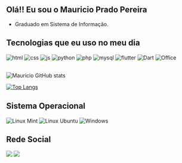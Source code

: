 
## Olá!! Eu sou o Mauricio Prado Pereira

-  Graduado em Sistema de Informação.
## Tecnologias que eu uso no meu dia
<div style="display: inline_block">
  <img align="center" alt="html" src="https://img.shields.io/badge/HTML-239120?style=for-the-badge&logo=html5&logoColor=white" />
  <img align="center" alt="css" src="https://img.shields.io/badge/CSS-239120?&style=for-the-badge&logo=css3&logoColor=white" />
  <img align="center" alt="js" src="https://img.shields.io/badge/JavaScript-F7DF1E?style=for-the-badge&logo=javascript&logoColor=black" />
  <img align="center" alt="python" src="https://img.shields.io/badge/Python-3776AB?style=for-the-badge&logo=python&logoColor=white" />
 <img align="center" alt="php" src="https://img.shields.io/badge/PHP-777BB4?style=for-the-badge&logo=php&logoColor=white" />
  <img align="center" alt="mysql" src="https://img.shields.io/badge/MySQL-005C84?style=for-the-badge&logo=mysql&logoColor=white" />
  <img align="center" alt="flutter"  src="https://img.shields.io/badge/Flutter-02569B?style=for-the-badge&logo=flutter&logoColor=white" />
  <img align="center" alt="Dart"  src="https://img.shields.io/badge/Dart-0175C2?style=for-the-badge&logo=dart&logoColor=white" />
  <img align="center" alt="Office"  src="https://img.shields.io/badge/Microsoft_Office-D83B01?style=for-the-badge&logo=microsoft-office&logoColor=white" />
         
</div><br/>

![Mauricio GitHub stats](https://github-readme-stats.vercel.app/api?username=mauriciopp2020&show_icons=true&theme=radical)

[![Top Langs](https://github-readme-stats.vercel.app/api/top-langs/?username=anuraghazra&layout=compact)](https://github.com/anuraghazra/github-readme-stats)



## Sistema Operacional

<div style="display: inline_block">
  <img align="center" alt="Linux Mint" src="https://img.shields.io/badge/Linux_Mint-87CF3E?style=for-the-badge&logo=linux-mint&logoColor=white" />
  <img align="center" alt="Linux Ubuntu" src="https://img.shields.io/badge/Ubuntu-E95420?style=for-the-badge&logo=ubuntu&logoColor=white" />
  <img align="center" alt="Windows" src="https://img.shields.io/badge/Windows-0078D6?style=for-the-badge&logo=windows&logoColor=white" />
  

## Rede Social
<a href="https://www.linkedin.com/in/mauricio-pereira-263814171/" target="_blank"><img src="https://img.shields.io/badge/-LinkedIn-%230077B5?style=for-the-badge&logo=linkedin&logoColor=white" ></a> 
<a href="https://github.com/mauriciopp2020/" target="_blank"><img src="https://img.shields.io/badge/GitHub-100000?style=for-the-badge&logo=github&logoColor=white" ></a>
 
  
 
</div>
